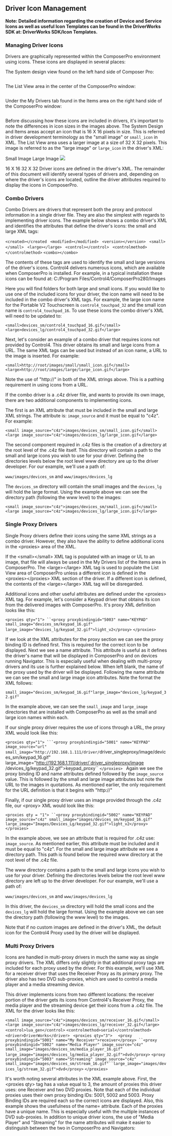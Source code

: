 ## Driver Icon Management

**Note: Detailed information regarding the creation of Device and Service Icons as well as useful Icon Templates can be found in the DriverWorks SDK at: DriverWorks SDK/Icon Templates.**


###  Managing Driver Icons 

Drivers are graphically represented within the ComposerPro environment using icons. These icons are displayed in several places: 

The System design view found on the left hand side of Composer Pro:

![]()


The List View area in the center of the ComposerPro window:

![]()

Under the My Drivers tab found in the Items area on the right hand side of the ComposerPro window:

![]()

Before discussing how these icons are included in drivers, it's important to note the differences in icon sizes in the images above. The System Design and Items areas accept an icon that is 16 X 16 pixels in size. This is referred in driver development terminology as the "small image" or `small_icon` in XML. The List View area uses a larger image at a size of 32 X 32 pixels. This image is referred to as the "large image" or `large_icon` in the driver's XML:

Small Image					Large Image
![][image-4]         ![]()

16 X 16                                                  32 X 32
Driver icons are defined in the driver's XML. The remainder of this document will identify several types of drivers and, depending on where the driver's icons are located, outline the driver attributes required to display the icons in ComposerPro.


### Combo Drivers
Combo Drivers are drivers that represent both the proxy and protocol information in a single driver file. They are also the simplest with regards to implementing driver icons. The example below shows a combo driver's XML and identifies the attributes that define the driver's icons: the small and large XML tags:

`<created></created`
` <modified></modified>`
` <version></version>`
` <small></small>`
` <large></large>`
` <control></control>`
` <controlmethod></controlmethod>`
`<combo></combo>`

The contents of these tags are used to identify the small and large versions of the driver's icons. Control4 delivers numerous icons, which are available when ComposerPro is installed. For example, in a typical installation these icons can be found at: C:/Program Files/Control4/ComposerPro280/Images

Here you will find folders for both large and small icons. If you would like to use one of the included icons for your driver, the icon name will need to be included in the combo driver's XML tags. For example, the large icon name for the Portable V2 Touchscreen is `control4_touchpad_32` and the small icon name is `control4_touchpad_16`. To use these icons the combo driver's XML will need to be updated to:

`<small>devices_sm/control4_touchpad_16.gif</small>`
`<large>devices_lg/control4_touchpad_32.gif</large>`

Next, let's consider an example of a combo driver that requires icons not provided by Control4. This driver obtains its small and large icons from a URL. The same XML tags can be used but instead of an icon name, a URL to the image is inserted. For example:

`<small>http://root/images/small/small_icon.gif</small>`
`<large>http://root/images/large/large_icon.gif</large>`

Note the use of "http://" in both of the XML strings above. This is a pathing requirement in using icons from a URL.

If the combo driver is a .c4z driver file, and wants to provide its own image, there are two additional components to implementing icons. 

The first is an XML attribute that must be included in the small and large XML strings. The attribute is: `image_source` and it must be equal to "c4z". For example:

`<small image_source="c4z">images/devices_sm/small_icon.gif</small>`
`<large image_source="c4z">images/devices_lg/large_icon.gif</large>`

The second component required in .c4z files is the creation of a directory at the root level of the .c4z file itself. This directory will contain a path to the small and large icons you wish to use for your driver. Defining the directories levels below the root level www directory are up to the driver developer. For our example, we'll use a path of:

`www/images/devices_sm`
and
`www/images/devices_lg`

The `devices_sm` directory will contain the small images and the `devices_lg` will hold the large format.  Using the example above we can see the directory path (following the www level) to the images:

`<small image_source="c4z">images/devices_sm/small_icon.gif</small>`
`<large image_source="c4z">images/devices_lg/large_icon.gif</large>`


### Single Proxy Drivers
Single Proxy drivers define their icons using the same XML strings as a combo driver. However, they also have the ability to define additional icons in the \<proxies\> area of the XML.

If the \<small\>\</small\> XML tag is populated with an image or UL to an image, that file will always be used in the My Drivers list of the Items area in ComposerPro. The \<large\>\</large\> XML tag is used to populate the List View area of ComposerPro unless a different icon is defined in the \<proxies\>\</proxies\> XML section of the driver. If a different icon is defined, the contents of the \<large\>\</large\> XML tag will be disregarded.

Additional icons and other useful attributes are defined under the \<proxies\> XML tag. For example, let's consider a Keypad driver that obtains its icon from the delivered images with ComposerPro. It's proxy XML definition looks like this:

`<proxies qty="1">
``<proxy proxybindingid="5003" name="KEYPAD" small_image="devices_sm/keypad_16.gif" large_image="devices_lg/keypad_32.gif">light_v2</proxy>`
`</proxies>`

If we look at the XML attributes for the proxy section we can see the proxy binding ID is defined first. This is required for the correct icon to be displayed. Next we see a name attribute. This attribute is useful as it defines the driver's name that will be displayed in ComposerPro and on devices running Navigator. This is especially useful when dealing with multi-proxy drivers and its use is further explained below. When left blank, the name of the proxy used by the driver will be displayed. Following the name attribute we can see the small and large image icon attributes. Note the format the XML follows:

`small_image="devices_sm/keypad_16.gif"large_image="devices_lg/keypad_32.gif"`


In the example above, we can see the `small_image` and `large_image` directories that are installed with ComposerPro as well as the small and large icon names within each.

If our single proxy driver requires the use of icons through a URL, the proxy XML would look like this: 

`<proxies qty="1">
```<proxy proxybindingid="5001" name="KEYPAD" image_source="url" small_image="http://192.168.1.111/driver/`driver_singleproxy/image/devices_sm/keypad_16.gif" 	large_image="http://192.168.1.111/driver/`driver_singleproxy/image	/devices_lg/keypad_32.gif">keypad_proxy</proxy>``
`</proxies>
`
Again we see the proxy binding ID and name attributes defined followed by the `image_source` value. This is followed by the small and large image attributes but note the URL to the images in quotations. As mentioned earlier, the only requirement for the URL definition is that it begins with "http://"

Finally, if our single proxy driver uses an image provided through the .c4z file, our \<proxy\> XML would look like this:

`<proxies qty = "1">
``<proxy proxybindingid="5002" name="KEYPAD" image_source="c4z" small_image="images/devices_sm/keypad_16.gif"` 	`large_image="Images/Devices_Lg/keypad_32.gif">light_v2</proxy>`
`</proxies>`

In the example above, we see an attribute that is required for .c4z use: `image_source`. As mentioned earlier, this attribute must be included and it must be equal to "c4z". For the small and large image attribute we see a directory path. This path is found below the required www directory at the root level of the .c4z file. 

The www directory contains a path to the small and large icons you wish to use for your driver. Defining the directories levels below the root level www directory are left up to the driver developer. For our example, we'll use a path of:

`www/images/devices_sm`
and
`www/images/devices_lg`

In this driver, the `devices_sm` directory will hold the small icons and the `devices_lg` will hold the large format.  Using the example above we can see the directory path (following the www level) to the images.

Note that if no custom images are defined in the driver's XML, the default icon for the Control4 Proxy used by the driver will be displayed.


### Multi Proxy Drivers
Icons are handled in multi-proxy drivers in much the same way as single proxy drivers. The XML differs only slightly in that additional proxy tags are included for each proxy used by the driver. For this example, we'll use XML for a receiver driver that uses the Receiver Proxy as its primary proxy. The driver also has two DVD sub-proxies, which are used to control a media player and a media streaming device. 

This driver implements icons from two different locations: the receiver portion of the driver gets its icons from Control4's Receiver Proxy, the media player and the streaming device get their icons from a .c4z file. The XML for the driver looks like this:

  `<small image_source="c4z">images/devices_sm/receiver_16.gif</small>`
  `<large image_source="c4z">images/devices_lg/receiver_32.gif</large>`
  `<control>lua_gen</control>`
  `<controlmethod>serial</controlmethod>
`  `<driver>DriverWorks</driver>
`  `<proxies qty="3">
` ` <proxy proxybindingid="5001" name="My Receiver">receiver</proxy>
``<proxy proxybindingid="5002" name="Media Player" image_source="c4z" small_image="images/devices_sm/media_player_16.gif”` 
  `large_image="images/devices_lg/media_player_32.gif">dvd</proxy>`
`<proxy proxybindingid="5003" name="Streaming" image_source="c4z" small_image="images/devices_sm/stream_16.gif"``large_image="images/devices_lg/stream_32.gif">dvd</proxy>`
  `</proxies>`

It's worth noting several attributes in the XML example above. First, the \<proxies qty\> tag has a value equal to 3, the amount of proxies this driver uses: one Receiver and two DVD proxies. Note that each of the individual proxies uses their own proxy binding IDs: 5001, 5002 and 5003. Proxy Binding IDs are required each so the correct icons are displayed. Also, this example shows the usefulness of the name= attribute. Each of the proxies have a unique name. This is especially useful with the multiple instances of DVD sub-proxies. In addition to unique driver icons, the use of "Media Player" and "Streaming" for the name attributes will make it easier to distinguish between the two in ComposerPro and Navigators:

![]()

[image-4]:	%20
